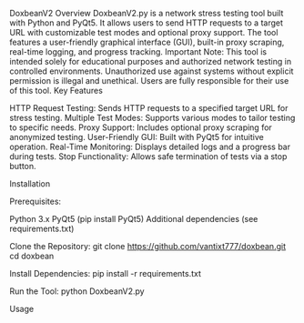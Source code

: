 DoxbeanV2
Overview
DoxbeanV2.py is a network stress testing tool built with Python and PyQt5. It allows users to send HTTP requests to a target URL with customizable test modes and optional proxy support. The tool features a user-friendly graphical interface (GUI), built-in proxy scraping, real-time logging, and progress tracking.
Important Note: This tool is intended solely for educational purposes and authorized network testing in controlled environments. Unauthorized use against systems without explicit permission is illegal and unethical. Users are fully responsible for their use of this tool.
Key Features

HTTP Request Testing: Sends HTTP requests to a specified target URL for stress testing.
Multiple Test Modes: Supports various modes to tailor testing to specific needs.
Proxy Support: Includes optional proxy scraping for anonymized testing.
User-Friendly GUI: Built with PyQt5 for intuitive operation.
Real-Time Monitoring: Displays detailed logs and a progress bar during tests.
Stop Functionality: Allows safe termination of tests via a stop button.

Installation

Prerequisites:

Python 3.x
PyQt5 (pip install PyQt5)
Additional dependencies (see requirements.txt)


Clone the Repository:
git clone https://github.com/vantixt777/doxbean.git
cd doxbean


Install Dependencies:
pip install -r requirements.txt


Run the Tool:
python DoxbeanV2.py



Usage

